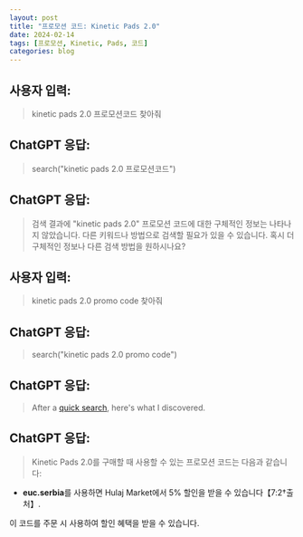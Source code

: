 ```yaml
---
layout: post
title: "프로모션 코드: Kinetic Pads 2.0"
date: 2024-02-14
tags: [프로모션, Kinetic, Pads, 코드]
categories: blog
---
```


## 사용자 입력:
> kinetic pads 2.0 프로모션코드 찾아줘

## ChatGPT 응답:
> search("kinetic pads 2.0 프로모션코드")

## ChatGPT 응답:
> 검색 결과에 "kinetic pads 2.0" 프로모션 코드에 대한 구체적인 정보는 나타나지 않았습니다. 다른 키워드나 방법으로 검색할 필요가 있을 수 있습니다. 혹시 더 구체적인 정보나 다른 검색 방법을 원하시나요?

## 사용자 입력:
> kinetic pads 2.0 promo code 찾아줘

## ChatGPT 응답:
> search("kinetic pads 2.0 promo code")

## ChatGPT 응답:
> After a [quick search](https://chat.openai.com/backend-api/bing/redirect?query=kinetic%20pads%202.0%20promo%20code), here's what I discovered.

## ChatGPT 응답:
> Kinetic Pads 2.0를 구매할 때 사용할 수 있는 프로모션 코드는 다음과 같습니다:
- **euc.serbia**를 사용하면 Hulaj Market에서 5% 할인을 받을 수 있습니다【7:2†출처】.

이 코드를 주문 시 사용하여 할인 혜택을 받을 수 있습니다.

